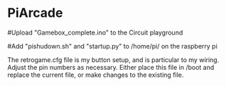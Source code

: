 # PiArcade

#Upload "Gamebox_complete.ino" to the Circuit playground


#Add "pishudown.sh" and "startup.py" to /home/pi/ on the raspberry pi


The retrogame.cfg file is my button setup, and is particular to my wiring.  Adjust the pin numbers as necessary.  Either place this file in /boot and replace the current file, or make changes to the existing file.
